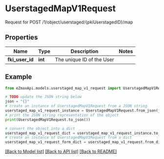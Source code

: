 # UserstagedMapV1Request

Request for POST /1/object/userstaged/{pkiUserstagedID}/map

## Properties

Name | Type | Description | Notes
------------ | ------------- | ------------- | -------------
**fki_user_id** | **int** | The unique ID of the User | 

## Example

```python
from eZmaxApi.models.userstaged_map_v1_request import UserstagedMapV1Request

# TODO update the JSON string below
json = "{}"
# create an instance of UserstagedMapV1Request from a JSON string
userstaged_map_v1_request_instance = UserstagedMapV1Request.from_json(json)
# print the JSON string representation of the object
print(UserstagedMapV1Request.to_json())

# convert the object into a dict
userstaged_map_v1_request_dict = userstaged_map_v1_request_instance.to_dict()
# create an instance of UserstagedMapV1Request from a dict
userstaged_map_v1_request_form_dict = userstaged_map_v1_request.from_dict(userstaged_map_v1_request_dict)
```
[[Back to Model list]](../README.md#documentation-for-models) [[Back to API list]](../README.md#documentation-for-api-endpoints) [[Back to README]](../README.md)


